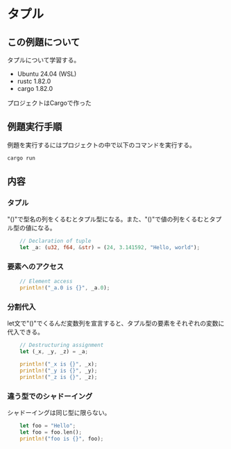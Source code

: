 # タプル
## この例題について

タプルについて学習する。
- Ubuntu 24.04 (WSL)
- rustc 1.82.0
- cargo 1.82.0

プロジェクトはCargoで作った

## 例題実行手順
例題を実行するにはプロジェクトの中で以下のコマンドを実行する。
```sh
cargo run
```
## 内容
### タプル
"()"で型名の列をくるむとタプル型になる。また、"()"で値の列をくるむとタプル型の値になる。
```rust
    // Declaration of tuple
    let _a: (u32, f64, &str) = (24, 3.141592, "Hello, world");
```

### 要素へのアクセス
```rust
    // Element access
    println!("_a.0 is {}", _a.0);

```

### 分割代入
let文で"()"でくるんだ変数列を宣言すると、タプル型の要素をそれぞれの変数に代入できる。
```rust
    // Destructuring assignment
    let (_x, _y, _z) = _a;

    println!("_x is {}", _x);
    println!("_y is {}", _y);
    println!("_z is {}", _z);
```

### 違う型でのシャドーイング
シャドーイングは同じ型に限らない。

```rust 
    let foo = "Hello";
    let foo = foo.len();
    println!("foo is {}", foo);
```
